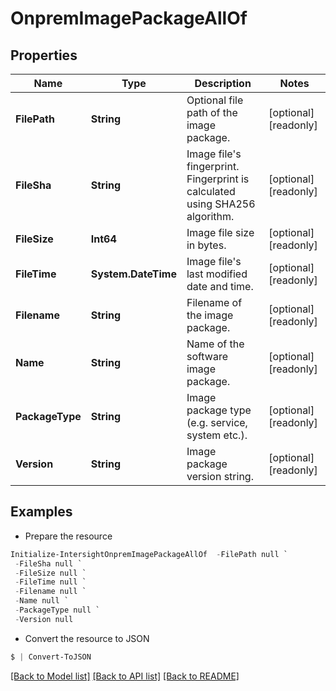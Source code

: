 # OnpremImagePackageAllOf
## Properties

Name | Type | Description | Notes
------------ | ------------- | ------------- | -------------
**FilePath** | **String** | Optional file path of the image package. | [optional] [readonly] 
**FileSha** | **String** | Image file&#39;s fingerprint. Fingerprint is calculated using SHA256 algorithm. | [optional] [readonly] 
**FileSize** | **Int64** | Image file size in bytes. | [optional] [readonly] 
**FileTime** | **System.DateTime** | Image file&#39;s last modified date and time. | [optional] [readonly] 
**Filename** | **String** | Filename of the image package. | [optional] [readonly] 
**Name** | **String** | Name of the software image package. | [optional] [readonly] 
**PackageType** | **String** | Image package type (e.g. service, system etc.). | [optional] [readonly] 
**Version** | **String** | Image package version string. | [optional] [readonly] 

## Examples

- Prepare the resource
```powershell
Initialize-IntersightOnpremImagePackageAllOf  -FilePath null `
 -FileSha null `
 -FileSize null `
 -FileTime null `
 -Filename null `
 -Name null `
 -PackageType null `
 -Version null
```

- Convert the resource to JSON
```powershell
$ | Convert-ToJSON
```

[[Back to Model list]](../README.md#documentation-for-models) [[Back to API list]](../README.md#documentation-for-api-endpoints) [[Back to README]](../README.md)

